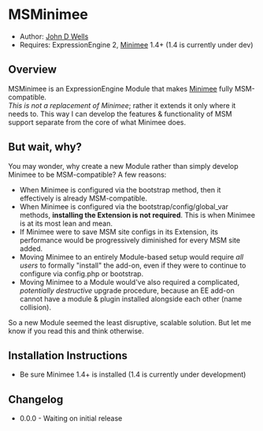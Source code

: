 # MSMinimee

* Author: [John D Wells](http://johndwells.com)
* Requires: ExpressionEngine 2, [Minimee](http://johndwells.com/software/minimee) 1.4+ (1.4 is currently under dev)


## Overview

MSMinimee is an ExpressionEngine Module that makes [Minimee](http://johndwells.com/software/minimee) fully MSM-compatible.  
_This is not a replacement of Minimee_; rather it extends it only where it needs to. This way I can develop the features & functionality of MSM support separate from the core of what Minimee does.

## But wait, why?

You may wonder, why create a new Module rather than simply develop Minimee to be MSM-compatible?  A few reasons:

* When Minimee is configured via the bootstrap method, then it effectively is already MSM-compatible.
* When Minimee is configured via the bootstrap/config/global_var methods, **installing the Extension is not required**. This is when Minimee is at its most lean and mean.
* If Minimee were to save MSM site configs in its Extension, its performance would be progressively diminished for every MSM site added.
* Moving Minimee to an entirely Module-based setup would require _all users_ to formally "install" the add-on, even if they were to continue to configure via config.php or bootstrap.
* Moving Minimee to a Module would've also required a complicated, _potentially destructive_ upgrade procedure, because an EE add-on cannot have a module & plugin installed alongside each other (name collision).

So a new Module seemed the least disruptive, scalable solution. But let me know if you read this and think otherwise.

## Installation Instructions

* Be sure Minimee 1.4+ is installed (1.4 is currently under development)


## Changelog

* 0.0.0 - Waiting on initial release

